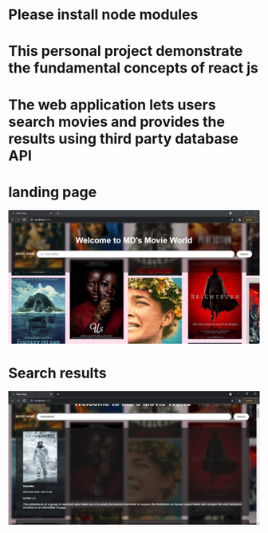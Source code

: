 # Please install node modules

# This personal project demonstrate the fundamental concepts of react js 

# The web application lets users search movies and provides the results using third party database API

# landing page
![](images/landing_page.PNG)

# Search results
![](images/search_result.PNG)
